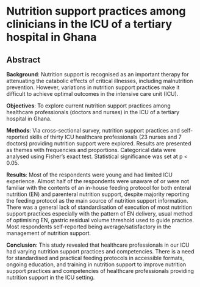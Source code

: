# Nutrition support practices among clinicians in the ICU of a tertiary hospital in Ghana

## Abstract

**Background**: Nutrition support is recognised as an important therapy for attenuating the catabolic effects of critical illnesses, including malnutrition prevention. However, variations in nutrition support practices make it difficult to achieve optimal outcomes in the intensive care unit (ICU). 

**Objectives**: To explore current nutrition support practices among healthcare professionals (doctors and nurses) in the ICU of a tertiary hospital in Ghana.

**Methods**: Via cross-sectional survey, nutrition support practices and self-reported skills of thirty ICU healthcare professionals (23 nurses and 7 doctors) providing nutrition support were explored. Results are presented as themes with frequencies and proportions. Categorical data were analysed using Fisher’s exact test. Statistical significance was set at p < 0.05. 

**Results**: Most of the respondents were young and had limited ICU experience. Almost half of the respondents were unaware of or were not familiar with the contents of an in-house feeding protocol for both enteral nutrition (EN) and parenteral nutrition support, despite majority reporting the feeding protocol as the main source of nutrition support information. There was a general lack of standardisation of execution of most nutrition support practices especially with the pattern of EN delivery, usual method of optimising EN, gastric residual volume threshold used to guide practice. Most respondents self-reported being average/satisfactory in the management of nutrition support. 

**Conclusion**: This study revealed that healthcare professionals in our ICU had varying nutrition support practices and competencies. There is a need for standardised and practical feeding protocols in accessible formats, ongoing education, and training in nutrition support to improve nutrition support practices and competencies of healthcare professionals providing nutrition support in the ICU setting. 

